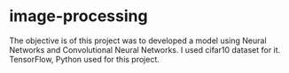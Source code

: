 # image-processing
The objective is of this project was to developed a
model using Neural Networks and Convolutional
Neural Networks. I used cifar10 dataset for it.
TensorFlow, Python used for this project.

